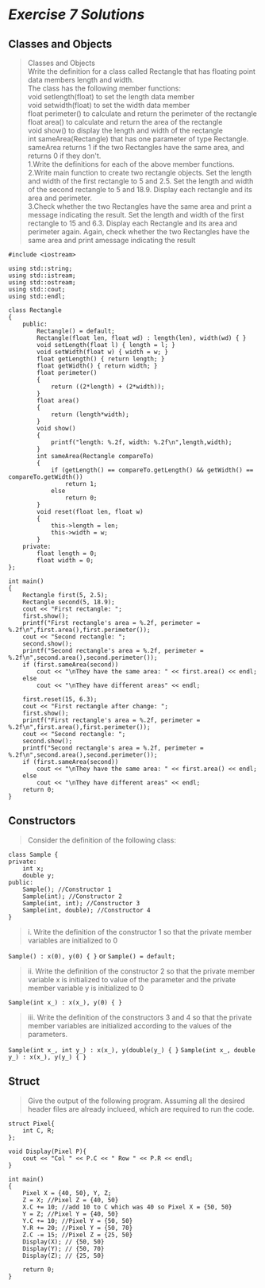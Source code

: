 # ***Exercise 7 Solutions***

## **Classes and Objects**
> Classes and Objects<br>
Write the definition for a class called Rectangle that has floating point data members length and width. <br>
The class has the following member functions:<br>
void setlength(float) to set the length data member<br>
void setwidth(float) to set the width data member<br>
float perimeter() to calculate and return the perimeter of the rectangle<br> 
float area() to calculate and return the area of the rectangle<br>
void show() to display the length and width of the rectangle<br>
int sameArea(Rectangle) that has one parameter of type Rectangle. sameArea returns 1 if the two Rectangles have the same area, and returns 0 if they don't.<br>
1.Write the definitions for each of the above member functions.<br>
2.Write main function to create two rectangle objects. Set the length and width of the first rectangle
to 5 and 2.5. Set the length and width of the second rectangle to 5 and 18.9. Display each
rectangle and its area and perimeter.<br>
3.Check whether the two Rectangles have the same area and print a message indicating the result. Set the length and width of the first rectangle to 15 and 6.3. Display each Rectangle and its area and perimeter again. Again, check whether the two Rectangles have the same area and print amessage indicating the result

```
#include <iostream>

using std::string;
using std::istream;
using std::ostream;
using std::cout;
using std::endl;

class Rectangle
{
    public:
        Rectangle() = default;
        Rectangle(float len, float wd) : length(len), width(wd) { }
        void setLength(float l) { length = l; }
        void setWidth(float w) { width = w; }
        float getLength() { return length; }
        float getWidth() { return width; }
        float perimeter() 
        { 
            return ((2*length) + (2*width));
        }
        float area()
        {
            return (length*width);
        }
        void show()
        {
            printf("length: %.2f, width: %.2f\n",length,width);
        }
        int sameArea(Rectangle compareTo)
        {
            if (getLength() == compareTo.getLength() && getWidth() == compareTo.getWidth())
                return 1;
            else
                return 0;
        }
        void reset(float len, float w) 
        { 
            this->length = len;
            this->width = w;
        }
    private:
        float length = 0;
        float width = 0;
};

int main()
{
    Rectangle first(5, 2.5);
    Rectangle second(5, 18.9);
    cout << "First rectangle: ";
    first.show();
    printf("First rectangle's area = %.2f, perimeter = %.2f\n",first.area(),first.perimeter());
    cout << "Second rectangle: ";
    second.show();
    printf("Second rectangle's area = %.2f, perimeter = %.2f\n",second.area(),second.perimeter());
    if (first.sameArea(second))
        cout << "\nThey have the same area: " << first.area() << endl;
    else
        cout << "\nThey have different areas" << endl;

    first.reset(15, 6.3);
    cout << "First rectangle after change: ";
    first.show();
    printf("First rectangle's area = %.2f, perimeter = %.2f\n",first.area(),first.perimeter());
    cout << "Second rectangle: ";
    second.show();
    printf("Second rectangle's area = %.2f, perimeter = %.2f\n",second.area(),second.perimeter());
    if (first.sameArea(second))
        cout << "\nThey have the same area: " << first.area() << endl;
    else
        cout << "\nThey have different areas" << endl;
    return 0;
}
```
## **Constructors**
> Consider the definition of the following class:

```
class Sample {
private:
    int x;
    double y;
public:
    Sample(); //Constructor 1
    Sample(int); //Constructor 2
    Sample(int, int); //Constructor 3
    Sample(int, double); //Constructor 4
}
```
> i. Write the definition of the constructor 1 so that the private member variables are initialized to 0

`Sample() : x(0), y(0) { }` or `Sample() = default;`

> ii. Write the definition of the constructor 2 so that the private member variable x is initialized to value of the parameter and the private member variable y is initialized to 0

`Sample(int x_) : x(x_), y(0) { }`

> iii. Write the definition of the constructors 3 and 4 so that the private member variables are initialized according to the values of the parameters.

`Sample(int x_, int y_) : x(x_), y(double(y_) { }`
`Sample(int x_, double y_) : x(x_), y(y_) { }`

## **Struct**
> Give the output of the following program. Assuming all the desired header files are already inclueed, which are required to run the code.

```
struct Pixel{
    int C, R;
};

void Display(Pixel P){
    cout << "Col " << P.C << " Row " << P.R << endl;
}

int main()
{
    Pixel X = {40, 50}, Y, Z;
    Z = X; //Pixel Z = {40, 50}
    X.C += 10; //add 10 to C which was 40 so Pixel X = {50, 50}
    Y = Z; //Pixel Y = {40, 50}
    Y.C += 10; //Pixel Y = {50, 50}
    Y.R += 20; //Pixel Y = {50, 70}
    Z.C -= 15; //Pixel Z = {25, 50}
    Display(X); // {50, 50}
    Display(Y); // {50, 70}
    Display(Z); // {25, 50}
    
    return 0;
}
